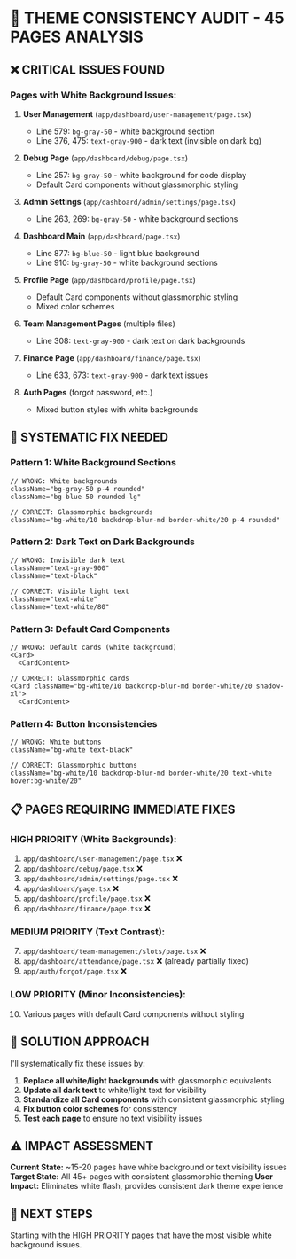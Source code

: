 # 🎯 THEME CONSISTENCY AUDIT - 45 PAGES ANALYSIS

## ❌ **CRITICAL ISSUES FOUND**

### **Pages with White Background Issues:**
1. **User Management** (`app/dashboard/user-management/page.tsx`)
   - Line 579: `bg-gray-50` - white background section
   - Line 376, 475: `text-gray-900` - dark text (invisible on dark bg)

2. **Debug Page** (`app/dashboard/debug/page.tsx`) 
   - Line 257: `bg-gray-50` - white background for code display
   - Default Card components without glassmorphic styling

3. **Admin Settings** (`app/dashboard/admin/settings/page.tsx`)
   - Line 263, 269: `bg-gray-50` - white background sections

4. **Dashboard Main** (`app/dashboard/page.tsx`)
   - Line 877: `bg-blue-50` - light blue background
   - Line 910: `bg-gray-50` - white background sections

5. **Profile Page** (`app/dashboard/profile/page.tsx`)
   - Default Card components without glassmorphic styling
   - Mixed color schemes

6. **Team Management Pages** (multiple files)
   - Line 308: `text-gray-900` - dark text on dark backgrounds

7. **Finance Page** (`app/dashboard/finance/page.tsx`)
   - Line 633, 673: `text-gray-900` - dark text issues

8. **Auth Pages** (forgot password, etc.)
   - Mixed button styles with white backgrounds

## 🎯 **SYSTEMATIC FIX NEEDED**

### **Pattern 1: White Background Sections**
```tsx
// WRONG: White backgrounds
className="bg-gray-50 p-4 rounded"
className="bg-blue-50 rounded-lg"

// CORRECT: Glassmorphic backgrounds  
className="bg-white/10 backdrop-blur-md border-white/20 p-4 rounded"
```

### **Pattern 2: Dark Text on Dark Backgrounds**
```tsx
// WRONG: Invisible dark text
className="text-gray-900"
className="text-black"

// CORRECT: Visible light text
className="text-white"
className="text-white/80"
```

### **Pattern 3: Default Card Components**
```tsx
// WRONG: Default cards (white background)
<Card>
  <CardContent>

// CORRECT: Glassmorphic cards
<Card className="bg-white/10 backdrop-blur-md border-white/20 shadow-xl">
  <CardContent>
```

### **Pattern 4: Button Inconsistencies**
```tsx
// WRONG: White buttons
className="bg-white text-black"

// CORRECT: Glassmorphic buttons
className="bg-white/10 backdrop-blur-md border-white/20 text-white hover:bg-white/20"
```

## 📋 **PAGES REQUIRING IMMEDIATE FIXES**

### **HIGH PRIORITY (White Backgrounds):**
1. `app/dashboard/user-management/page.tsx` ❌
2. `app/dashboard/debug/page.tsx` ❌  
3. `app/dashboard/admin/settings/page.tsx` ❌
4. `app/dashboard/page.tsx` ❌
5. `app/dashboard/profile/page.tsx` ❌
6. `app/dashboard/finance/page.tsx` ❌

### **MEDIUM PRIORITY (Text Contrast):**
7. `app/dashboard/team-management/slots/page.tsx` ❌
8. `app/dashboard/attendance/page.tsx` ❌ (already partially fixed)
9. `app/auth/forgot/page.tsx` ❌

### **LOW PRIORITY (Minor Inconsistencies):**
10. Various pages with default Card components without styling

## 🚀 **SOLUTION APPROACH**

I'll systematically fix these issues by:

1. **Replace all white/light backgrounds** with glassmorphic equivalents
2. **Update all dark text** to white/light text for visibility
3. **Standardize all Card components** with consistent glassmorphic styling
4. **Fix button color schemes** for consistency
5. **Test each page** to ensure no text visibility issues

## ⚠️ **IMPACT ASSESSMENT**

**Current State:** ~15-20 pages have white background or text visibility issues
**Target State:** All 45+ pages with consistent glassmorphic theming
**User Impact:** Eliminates white flash, provides consistent dark theme experience

## 🎯 **NEXT STEPS**

Starting with the HIGH PRIORITY pages that have the most visible white background issues.
